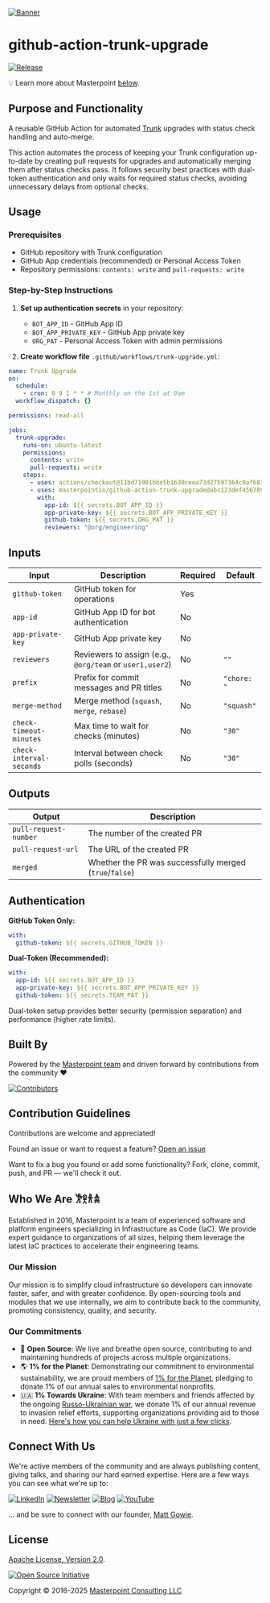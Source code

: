 [![Banner][banner-image]](https://masterpoint.io/)

# github-action-trunk-upgrade

[![Release][release-badge]][latest-release]

💡 Learn more about Masterpoint [below](#who-we-are-𐦂𖨆𐀪𖠋).

## Purpose and Functionality

A reusable GitHub Action for automated [Trunk](https://trunk.io) upgrades with status check handling and auto-merge.

This action automates the process of keeping your Trunk configuration up-to-date by creating pull requests for upgrades and automatically merging them after status checks pass. It follows security best practices with dual-token authentication and only waits for required status checks, avoiding unnecessary delays from optional checks.

## Usage

### Prerequisites

- GitHub repository with Trunk configuration
- GitHub App credentials (recommended) or Personal Access Token
- Repository permissions: `contents: write` and `pull-requests: write`

### Step-by-Step Instructions

1. **Set up authentication secrets** in your repository:
   - `BOT_APP_ID` - GitHub App ID
   - `BOT_APP_PRIVATE_KEY` - GitHub App private key
   - `ORG_PAT` - Personal Access Token with admin permissions

2. **Create workflow file** `.github/workflows/trunk-upgrade.yml`:

```yaml
name: Trunk Upgrade
on:
  schedule:
    - cron: 0 9 1 * * # Monthly on the 1st at 9am
  workflow_dispatch: {}

permissions: read-all

jobs:
  trunk-upgrade:
    runs-on: ubuntu-latest
    permissions:
      contents: write
      pull-requests: write
    steps:
      - uses: actions/checkout@11bd71901bbe5b1630ceea73d27597364c9af683 # v4.2.2
      - uses: masterpointio/github-action-trunk-upgrade@abc123def456789012345678901234567890abcd # v1.0.0
        with:
          app-id: ${{ secrets.BOT_APP_ID }}
          app-private-key: ${{ secrets.BOT_APP_PRIVATE_KEY }}
          github-token: ${{ secrets.ORG_PAT }}
          reviewers: "@org/engineering"
```

## Inputs

| Input                    | Description                                              | Required | Default     |
| ------------------------ | -------------------------------------------------------- | -------- | ----------- |
| `github-token`           | GitHub token for operations                              | Yes      |             |
| `app-id`                 | GitHub App ID for bot authentication                     | No       |             |
| `app-private-key`        | GitHub App private key                                   | No       |             |
| `reviewers`              | Reviewers to assign (e.g., `@org/team` or `user1,user2`) | No       | `""`        |
| `prefix`                 | Prefix for commit messages and PR titles                 | No       | `"chore: "` |
| `merge-method`           | Merge method (`squash`, `merge`, `rebase`)               | No       | `"squash"`  |
| `check-timeout-minutes`  | Max time to wait for checks (minutes)                    | No       | `"30"`      |
| `check-interval-seconds` | Interval between check polls (seconds)                   | No       | `"30"`      |

## Outputs

| Output                | Description                                             |
| --------------------- | ------------------------------------------------------- |
| `pull-request-number` | The number of the created PR                            |
| `pull-request-url`    | The URL of the created PR                               |
| `merged`              | Whether the PR was successfully merged (`true`/`false`) |

## Authentication

**GitHub Token Only:**

```yaml
with:
  github-token: ${{ secrets.GITHUB_TOKEN }}
```

**Dual-Token (Recommended):**

```yaml
with:
  app-id: ${{ secrets.BOT_APP_ID }}
  app-private-key: ${{ secrets.BOT_APP_PRIVATE_KEY }}
  github-token: ${{ secrets.TEAM_PAT }}
```

Dual-token setup provides better security (permission separation) and performance (higher rate limits).

## Built By

Powered by the [Masterpoint team](https://masterpoint.io/who-we-are/) and driven forward by contributions from the community ❤️

[![Contributors][contributors-image]][contributors-url]

## Contribution Guidelines

Contributions are welcome and appreciated!

Found an issue or want to request a feature? [Open an issue][issues-url]

Want to fix a bug you found or add some functionality? Fork, clone, commit, push, and PR — we'll check it out.

## Who We Are 𐦂𖨆𐀪𖠋

Established in 2016, Masterpoint is a team of experienced software and platform engineers specializing in Infrastructure as Code (IaC). We provide expert guidance to organizations of all sizes, helping them leverage the latest IaC practices to accelerate their engineering teams.

### Our Mission

Our mission is to simplify cloud infrastructure so developers can innovate faster, safer, and with greater confidence. By open-sourcing tools and modules that we use internally, we aim to contribute back to the community, promoting consistency, quality, and security.

### Our Commitments

- 🌟 **Open Source**: We live and breathe open source, contributing to and maintaining hundreds of projects across multiple organizations.
- 🌎 **1% for the Planet**: Demonstrating our commitment to environmental sustainability, we are proud members of [1% for the Planet](https://www.onepercentfortheplanet.org), pledging to donate 1% of our annual sales to environmental nonprofits.
- 🇺🇦 **1% Towards Ukraine**: With team members and friends affected by the ongoing [Russo-Ukrainian war](https://en.wikipedia.org/wiki/Russo-Ukrainian_War), we donate 1% of our annual revenue to invasion relief efforts, supporting organizations providing aid to those in need. [Here's how you can help Ukraine with just a few clicks](https://masterpoint.io/updates/supporting-ukraine/).

## Connect With Us

We're active members of the community and are always publishing content, giving talks, and sharing our hard earned expertise. Here are a few ways you can see what we're up to:

[![LinkedIn][linkedin-badge]][linkedin-url] [![Newsletter][newsletter-badge]][newsletter-url] [![Blog][blog-badge]][blog-url] [![YouTube][youtube-badge]][youtube-url]

... and be sure to connect with our founder, [Matt Gowie](https://www.linkedin.com/in/gowiem/).

## License

[Apache License, Version 2.0][license-url].

[![Open Source Initiative][osi-image]][license-url]

Copyright © 2016-2025 [Masterpoint Consulting LLC](https://masterpoint.io/)

<!-- MARKDOWN LINKS & IMAGES -->

[banner-image]: https://masterpoint-public.s3.us-west-2.amazonaws.com/v2/standard-long-fullcolor.png
[license-url]: https://opensource.org/license/apache-2-0
[osi-image]: https://i0.wp.com/opensource.org/wp-content/uploads/2023/03/cropped-OSI-horizontal-large.png?fit=250%2C229&ssl=1
[linkedin-badge]: https://img.shields.io/badge/LinkedIn-Follow-0A66C2?style=for-the-badge&logoColor=white
[linkedin-url]: https://www.linkedin.com/company/masterpoint-consulting
[blog-badge]: https://img.shields.io/badge/Blog-IaC_Insights-55C1B4?style=for-the-badge&logoColor=white
[blog-url]: https://masterpoint.io/updates/
[newsletter-badge]: https://img.shields.io/badge/Newsletter-Subscribe-ECE295?style=for-the-badge&logoColor=222222
[newsletter-url]: https://newsletter.masterpoint.io/
[youtube-badge]: https://img.shields.io/badge/YouTube-Subscribe-D191BF?style=for-the-badge&logo=youtube&logoColor=white
[youtube-url]: https://www.youtube.com/channel/UCeeDaO2NREVlPy9Plqx-9JQ
[release-badge]: https://img.shields.io/github/v/release/masterpointio/github-action-trunk-upgrade?color=0E383A&label=Release&style=for-the-badge&logo=github&logoColor=white
[latest-release]: https://github.com/masterpointio/github-action-trunk-upgrade/releases/latest
[contributors-image]: https://contrib.rocks/image?repo=masterpointio/github-action-trunk-upgrade
[contributors-url]: https://github.com/masterpointio/github-action-trunk-upgrade/graphs/contributors
[issues-url]: https://github.com/masterpointio/github-action-trunk-upgrade/issues

